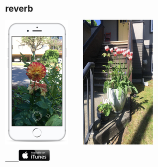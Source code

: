 # reverb

<img src="preview/flower.png" height=400/>  &nbsp;&nbsp;&nbsp;&nbsp;&nbsp;&nbsp;&nbsp;&nbsp;&nbsp;&nbsp;        <img src="preview/tulip.gif"  height=400/>


<a href="https://itunes.apple.com/th/app/reverb/id1388050047">
  &nbsp;&nbsp;&nbsp;&nbsp;&nbsp;&nbsp;&nbsp;&nbsp;&nbsp;&nbsp;       <img src="preview/itunes-button.png" width=100/>
</a>
